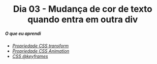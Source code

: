 <h1 align= "center">
 Dia 03 - Mudança de cor de texto quando entra em outra div <a name="id03"></a>
</h1>




##### O que eu aprendi

* *[Propriedade CSS transform](https://www.w3schools.com/cssref/css3_pr_transform.asp)*
* *[Propriedade CSS Animation](https://www.w3schools.com/css/css3_animations.asp)*
* *[CSS @keyframes](https://www.w3schools.com/cssref/css3_pr_animation-keyframes.asp)*
